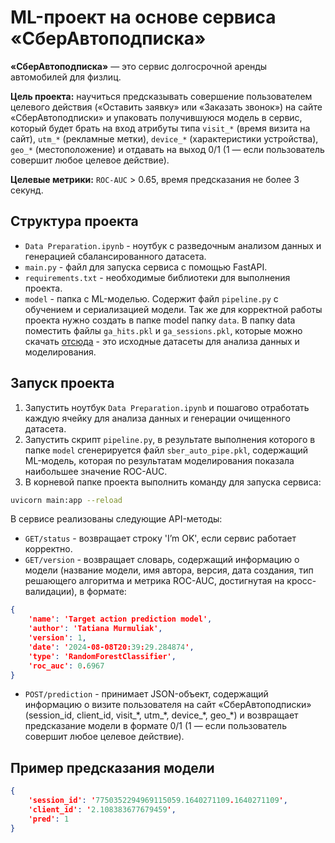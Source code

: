 # ML-проект на основе сервиса «СберАвтоподписка»

**«СберАвтоподписка»** — это сервис долгосрочной аренды автомобилей для физлиц.

**Цель проекта:** научиться предсказывать совершение пользователем целевого действия («Оставить заявку» или «Заказать звонок») на сайте «СберАвтоподписки» и упаковать получившуюся модель в сервис, который будет брать на вход атрибуты типа `visit_*` (время визита на сайт), `utm_*` (рекламные метки), `device_*` (характеристики устройства), `geo_*` (местоположение) и отдавать на выход 0/1 (1 — если пользователь совершит любое целевое действие).

**Целевые метрики:** `ROC-AUC` > 0.65, время предсказания не более 3 секунд.

## Структура проекта
* `Data Preparation.ipynb` - ноутбук с разведочным анализом данных и генерацией сбалансированного датасета.
* `main.py` - файл для запуска сервиса с помощью FastAPI.
* `requirements.txt` - необходимые библиотеки для выполнения проекта.
* `model` - папка с ML-моделью. Содержит файл `pipeline.py` с обучением и сериализацией модели.
Так же для корректной работы проекта нужно создать в папке model папку `data`. В папку data поместить файлы `ga_hits.pkl` и `ga_sessions.pkl`, которые можно скачать [отсюда](https://drive.google.com/drive/folders/1rA4o6KHH-M2KMvBLHp5DZ5gioF2q7hZw) - это исходные датасеты для анализа данных и моделирования.

## Запуск проекта
1. Запустить ноутбук `Data Preparation.ipynb` и пошагово отработать каждую ячейку для анализа данных и генерации очищенного датасета.
2. Запустить скрипт `pipeline.py`, в результате выполнения которого в папке `model` сгенерируется файл `sber_auto_pipe.pkl`, содержащий ML-модель, которая по результатам моделирования показала наибольшее значение ROC-AUC.
3. В корневой папке проекта выполнить команду для запуска сервиса:
```sh
uvicorn main:app --reload
```
В сервисе реализованы следующие API-методы:
* `GET/status` - возвращает строку 'I’m OK', если сервис работает корректно. 
* `GET/version` - возвращает словарь, содержащий информацию о модели (название модели, имя автора, версия, дата создания, тип решающего алгоритма и метрика ROC-AUC, достигнутая на кросс-валидации), в формате:
```json
{
    'name': 'Target action prediction model',
    'author': 'Tatiana Murmuliak',
    'version': 1,
    'date': '2024-08-08T20:39:29.284874',
    'type': 'RandomForestClassifier',
    'roc_auc': 0.6967
}
```

* `POST/prediction` - принимает JSON-объект, содержащий информацию о визите пользователя на сайт «СберАвтоподписки» (session_id, client_id, visit_*, utm_\*\, device_\*\, geo_\*\) и возвращает предсказание модели в формате 0/1 (1 — если пользователь совершит любое целевое действие).

## Пример предсказания модели
```json
{
    'session_id': '7750352294969115059.1640271109.1640271109',
    'client_id': '2.108383677679459',
    'pred': 1
}
```
